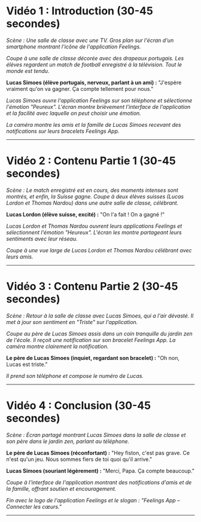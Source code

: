 # Vidéo 1 : Introduction (30-45 secondes)

*Scène : Une salle de classe avec une TV. Gros plan sur l'écran d'un smartphone montrant l'icône de l'application Feelings.*

*Coupe à une salle de classe décorée avec des drapeaux portugais. Les élèves regardent un match de football enregistré à la télévision. Tout le monde est tendu.*

**Lucas Simoes (élève portugais, nerveux, parlant à un ami) :**
"J'espère vraiment qu'on va gagner. Ça compte tellement pour nous."

*Lucas Simoes ouvre l'application Feelings sur son téléphone et sélectionne l'émotion "Peureux". L'écran montre brièvement l'interface de l'application et la facilité avec laquelle on peut choisir une émotion.*

*La caméra montre les amis et la famille de Lucas Simoes recevant des notifications sur leurs bracelets Feelings App.*

---

# Vidéo 2 : Contenu Partie 1 (30-45 secondes)

*Scène : Le match enregistré est en cours, des moments intenses sont montrés, et enfin, la Suisse gagne. Coupe à deux élèves suisses (Lucas Lordon et Thomas Nardou) dans une autre salle de classe, célébrant.*

**Lucas Lordon (élève suisse, excité) :**
"On l'a fait ! On a gagné !"

*Lucas Lordon et Thomas Nardou ouvrent leurs applications Feelings et sélectionnent l'émotion "Heureux". L'écran les montre partageant leurs sentiments avec leur réseau.*

*Coupe à une vue large de Lucas Lordon et Thomas Nardou célébrant avec leurs amis.*

---

# Vidéo 3 : Contenu Partie 2 (30-45 secondes)

*Scène : Retour à la salle de classe avec Lucas Simoes, qui a l'air dévasté. Il met à jour son sentiment en "Triste" sur l'application.*

*Coupe au père de Lucas Simoes assis dans un coin tranquille du jardin zen de l'école. Il reçoit une notification sur son bracelet Feelings App. La caméra montre clairement la notification.*

**Le père de Lucas Simoes (inquiet, regardant son bracelet) :**
"Oh non, Lucas est triste."

*Il prend son téléphone et compose le numéro de Lucas.*

---

# Vidéo 4 : Conclusion (30-45 secondes)

*Scène : Écran partagé montrant Lucas Simoes dans la salle de classe et son père dans le jardin zen, parlant au téléphone.*

**Le père de Lucas Simoes (réconfortant) :**
"Hey fiston, c'est pas grave. Ce n'est qu'un jeu. Nous sommes fiers de toi quoi qu'il arrive."

**Lucas Simoes (souriant légèrement) :**
"Merci, Papa. Ça compte beaucoup."

*Coupe à l'interface de l'application montrant des notifications d'amis et de la famille, offrant soutien et encouragement.*

*Fin avec le logo de l'application Feelings et le slogan : "Feelings App – Connecter les cœurs."*

---
